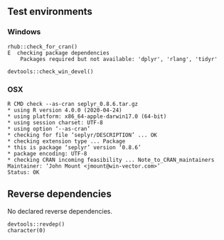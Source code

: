 

## Test environments

### Windows

    rhub::check_for_cran()
    E  checking package dependencies
        Packages required but not available: 'dplyr', 'rlang', 'tidyr'
   
    devtools::check_win_devel()

### OSX

    R CMD check --as-cran seplyr_0.8.6.tar.gz 
    * using R version 4.0.0 (2020-04-24)
    * using platform: x86_64-apple-darwin17.0 (64-bit)
    * using session charset: UTF-8
    * using option ‘--as-cran’
    * checking for file ‘seplyr/DESCRIPTION’ ... OK
    * checking extension type ... Package
    * this is package ‘seplyr’ version ‘0.8.6’
    * package encoding: UTF-8
    * checking CRAN incoming feasibility ... Note_to_CRAN_maintainers
    Maintainer: ‘John Mount <jmount@win-vector.com>’
    Status: OK

## Reverse dependencies

No declared reverse dependencies.

    devtools::revdep()
    character(0)
